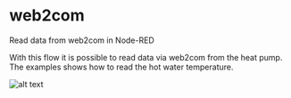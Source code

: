 # web2com
Read data from web2com in Node-RED

With this flow it is possible to read data via web2com from the heat pump.
The examples shows how to read the hot water temperature.

![alt text](http://url/to/web2com.png)


